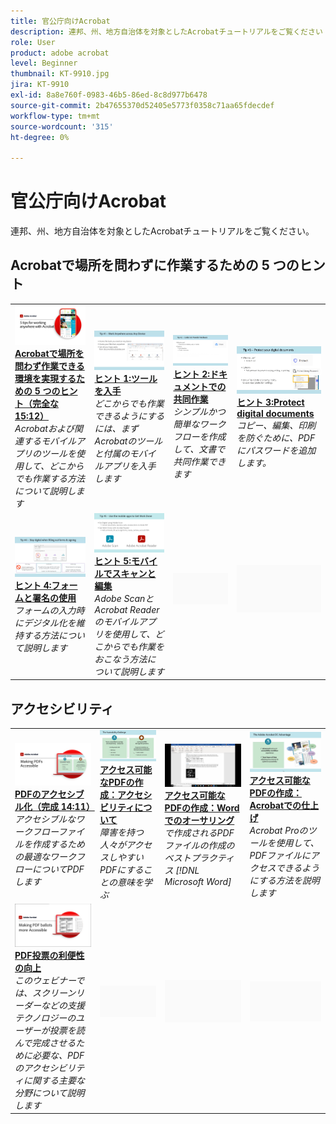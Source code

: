 ```yaml
---
title: 官公庁向けAcrobat
description: 連邦、州、地方自治体を対象としたAcrobatチュートリアルをご覧ください
role: User
product: adobe acrobat
level: Beginner
thumbnail: KT-9910.jpg
jira: KT-9910
exl-id: 8a8e760f-0983-46b5-86ed-8c8d977b6478
source-git-commit: 2b47655370d52405e5773f0358c71aa65fdecdef
workflow-type: tm+mt
source-wordcount: '315'
ht-degree: 0%

---
```


# 官公庁向けAcrobat

連邦、州、地方自治体を対象としたAcrobatチュートリアルをご覧ください。

## Acrobatで場所を問わずに作業するための 5 つのヒント

<table style="table-layout:fixed">
<tr>
  <td>
    <a href="5-tips-for-working-anywhere-with-acrobat-dc-for-government.md">
      <img alt="Acrobatで場所を問わず作業できる環境を実現するための 5 つのヒント（完全な 15:12）" src="../../assets/5tipscomplete.png" />
    </a>
    <div>
    <a href="5-tips-for-working-anywhere-with-acrobat-dc-for-government.md"><strong>Acrobatで場所を問わず作業できる環境を実現するための 5 つのヒント（完全な 15:12）</strong></a>
    </div>
    <em>Acrobatおよび関連するモバイルアプリのツールを使用して、どこからでも作業する方法について説明します</em>
    <br>
  </td>
  <td>
    <a href="get-your-tools.md">
      <img alt="ヒント 1:ツールを入手" src="../../assets/Tip1.png" />
    </a>
    <div>
    <a href="get-your-tools.md"><strong>ヒント 1:ツールを入手</strong></a>
    </div>
    <em>どこからでも作業できるようにするには、まずAcrobatのツールと付属のモバイルアプリを入手します</em>
    <br>
  </td>  
  <td>
    <a href="collaborate-on-documents.md">
      <img alt="ヒント 2:ドキュメントでの共同作業" src="../../assets/Tip2.png" />
    </a>
    <div>
    <a href="collaborate-on-documents.md"><strong>ヒント 2:ドキュメントでの共同作業</strong></a>
    </div>
    <em>シンプルかつ簡単なワークフローを作成して、文書で共同作業できます</em>
    <br>
  </td>
  <td>
    <a href="protect-digital-documents.md">
      <img alt="ヒント：3Protect digital documents" src="../../assets/Tip3.png" />
    </a>
    <div>
    <a href="protect-digital-documents.md"><strong>ヒント 3:Protect digital documents</strong></a>
    </div>
    <em>コピー、編集、印刷を防ぐために、PDFにパスワードを追加します。</em>
    <br>
  </td>
</tr>
  <td>
    <a href="work-with-forms-and-signatures.md">
      <img alt="ヒント 4:フォームと署名の使用" src="../../assets/Tip4.png" />
    </a>
    <div>
    <a href="work-with-forms-and-signatures.md"><strong>ヒント 4:フォームと署名の使用</strong></a>
    </div>
    <em>フォームの入力時にデジタル化を維持する方法について説明します</em>
    <br>
  </td>
  <td>
    <a href="scan-and-edit-on-mobile.md">
      <img alt="ヒント 5:モバイルでスキャンと編集" src="../../assets/Tip5.png" />
    </a>
    <div>
    <a href="scan-and-edit-on-mobile.md"><strong>ヒント 5:モバイルでスキャンと編集</strong></a>
    </div>
    <em>Adobe ScanとAcrobat Readerのモバイルアプリを使用して、どこからでも作業をおこなう方法について説明します</em>
    <br>
  </td>
  <td>
   <img alt="スペーサー" src="../../assets/Grayspacer.png" />
    <div>
    <br>
  </td>
  <td>
   <img alt="スペーサー" src="../../assets/Grayspacer.png" />
    <div>
    <br>
  </td>
</tr>
</table>

## アクセシビリティ

<table>
<tr>
  <td>
    <a href="making-pdfs-accessible.md">
      <img alt="PDFのアクセシブル化（完成 14:11）" src="../../assets/Accessiblecomplete.png" />
    </a>
    <div>
    <a href="making-pdfs-accessible.md"><strong>PDFのアクセシブル化（完成 14:11）</strong></a>
    </div>
    <em>アクセシブルなワークフローファイルを作成するための最適なワークフローについてPDFします</em>
    <br>
  </td>
  <td>
    <a href="understanding-accessibility.md">
      <img alt="アクセス可能なPDFの作成：アクセシビリティについて" src="../../assets/Accessibiityunderstanding.png" />
    </a>
    <div>
    <a href="understanding-accessibility.md"><strong>アクセス可能なPDFの作成：アクセシビリティについて</strong></a>
    </div>
    <em>障害を持つ人々がアクセスしやすいPDFにすることの意味を学ぶ</em>
    <br>
  </td>  
  <td>
    <a href="collaborate-on-documents.md">
      <img alt="アクセス可能なPDFの作成：Word でのオーサリング" src="../../assets/Accessibilityword.png" />
    </a>
    <div>
    <a href="collaborate-on-documents.md"><strong>アクセス可能なPDFの作成：Word でのオーサリング</strong></a>
    </div>
    <em>で作成されるPDFファイルの作成のベストプラクティス [!DNL Microsoft Word]</em>
    <br>
  </td>
   <td>
    <a href="finishing-in-acrobat.md">
      <img alt="アクセス可能なPDFの作成：Acrobatでの仕上げ" src="../../assets/Accessibilityacrobat.png" />
    </a>
    <div>
    <a href="finishing-in-acrobat.md"><strong>アクセス可能なPDFの作成：Acrobatでの仕上げ</strong></a>
    </div>
    <em>Acrobat Proのツールを使用して、PDFファイルにアクセスできるようにする方法を説明します</em>
    <br>
  </td>
</tr>
<tr>
  <td>
    <a href="making-pdf-ballots-accessible.md">
      <img alt="PDF投票の利便性の向上" src="../../assets/Accessibleballots.png" />
    </a>
    <div>
    <a href="making-pdf-ballots-accessible.md"><strong>PDF投票の利便性の向上</strong></a>
    </div>
    <em>このウェビナーでは、スクリーンリーダーなどの支援テクノロジーのユーザーが投票を読んで完成させるために必要な、PDFのアクセシビリティに関する主要な分野について説明します</em>
    <br>
  </td>  
  <td>
   <img alt="スペーサー" src="../../assets/Grayspacer.png" />
    <div>
    <br>
  </td>
  <td>
   <img alt="スペーサー" src="../../assets/Grayspacer.png" />
    <div>
    <br>
  </td>
  <td>
   <img alt="スペーサー" src="../../assets/Grayspacer.png" />
    <div>
    <br>
  </td>
</tr>
</table>
